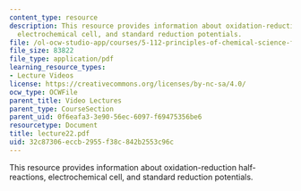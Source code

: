```yaml
---
content_type: resource
description: This resource provides information about oxidation-reduction half-reactions,
  electrochemical cell, and standard reduction potentials.
file: /ol-ocw-studio-app/courses/5-112-principles-of-chemical-science-fall-2005/32c87306eccb2955f38c842b2553c96c_lecture22.pdf
file_size: 83822
file_type: application/pdf
learning_resource_types:
- Lecture Videos
license: https://creativecommons.org/licenses/by-nc-sa/4.0/
ocw_type: OCWFile
parent_title: Video Lectures
parent_type: CourseSection
parent_uid: 0f6eafa3-3e90-56ec-6097-f69475356be6
resourcetype: Document
title: lecture22.pdf
uid: 32c87306-eccb-2955-f38c-842b2553c96c
---
```

This resource provides information about oxidation-reduction half-reactions, electrochemical cell, and standard reduction potentials.